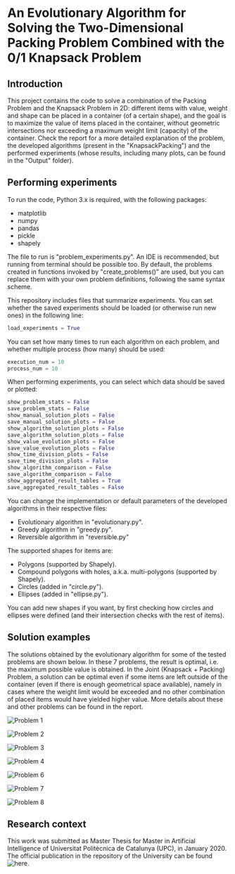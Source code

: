# An Evolutionary Algorithm for Solving the Two-Dimensional Packing Problem Combined with the 0/1 Knapsack Problem

## Introduction

This project contains the code to solve a combination of the Packing Problem and the Knapsack Problem in 2D: different items with value, weight and shape can be placed in a container (of a certain shape), and the goal is to maximize the value of items placed in the container, without geometric intersections nor exceeding a maximum weight limit (capacity) of the container.  Check the report for a more detailed explanation of the problem, the developed algorithms (present in the "KnapsackPacking") and the performed experiments (whose results, including many plots, can be found in the "Output" folder).

## Performing experiments

To run the code, Python 3.x is required, with the following packages:
  - matplotlib
  - numpy
  - pandas
  - pickle
  - shapely

The file to run is "problem_experiments.py". An IDE is recommended, but running from terminal should be possible too. By default, the problems created in functions invoked by "create_problems()" are used, but you can replace them with your own problem definitions, following the same syntax scheme.

This repository includes files that summarize experiments. You can set whether the saved experiments should be loaded (or otherwise run new ones) in the following line:
```python
load_experiments = True
```

You can set how many times to run each algorithm on each problem, and whether multiple process (how many) should be used:

```python
execution_num = 10
process_num = 10
```

When performing experiments, you can select which data should be saved or plotted:

```python
show_problem_stats = False
save_problem_stats = False
show_manual_solution_plots = False
save_manual_solution_plots = False
show_algorithm_solution_plots = False
save_algorithm_solution_plots = False
show_value_evolution_plots = False
save_value_evolution_plots = False
show_time_division_plots = False
save_time_division_plots = False
show_algorithm_comparison = False
save_algorithm_comparison = False
show_aggregated_result_tables = True
save_aggregated_result_tables = False
```

You can change the implementation or default parameters of the developed algorithms in their respective files:
- Evolutionary algorithm in "evolutionary.py".
- Greedy algorithm in "greedy.py".
- Reversible algorithm in "reversible.py"

The supported shapes for items are:
- Polygons (supported by Shapely).
- Compound polygons with holes, a.k.a. multi-polygons (supported by Shapely).
- Circles (added in "circle.py").
- Ellipses (added in "ellipse.py").

You can add new shapes if you want, by first checking how circles and ellipses were defined (and their intersection checks with the rest of items).


## Solution examples

The solutions obtained by the evolutionary algorithm for some of the tested problems are shown below. In these 7 problems, the result is optimal, i.e. the maximum possible value is obtained. In the Joint (Knapsack + Packing) Problem, a solution can be optimal even if some items are left outside of the container (even if there is enough geometrical space available), namely in cases where the weight limit would be exceeded and no other combination of placed items would have yielded higher value. More details about these and other problems can be found in the report.

![Problem 1](https://raw.githubusercontent.com/albert-espin/knapsack-packing/master/Output/Problems/CustomKnapsackPacking/Comparison/1/evolutionary_exec10_solution.png)

![Problem 2](https://raw.githubusercontent.com/albert-espin/knapsack-packing/master/Output/Problems/CustomKnapsackPacking/Comparison/2/evolutionary_exec10_solution.png)

![Problem 3](https://raw.githubusercontent.com/albert-espin/knapsack-packing/master/Output/Problems/CustomKnapsackPacking/Comparison/3/evolutionary_exec8_solution.png)

![Problem 4](https://raw.githubusercontent.com/albert-espin/knapsack-packing/master/Output/Problems/CustomKnapsackPacking/Comparison/4/evolutionary_exec7_solution.png)

![Problem 6](https://raw.githubusercontent.com/albert-espin/knapsack-packing/master/Output/Problems/CustomKnapsackPacking/Comparison/6/evolutionary_exec1_solution.png)

![Problem 7](https://raw.githubusercontent.com/albert-espin/knapsack-packing/master/Output/Problems/CustomKnapsackPacking/Comparison/7/evolutionary_exec5_solution.png)

![Problem 8](https://raw.githubusercontent.com/albert-espin/knapsack-packing/master/Output/Problems/CustomKnapsackPacking/Comparison/8/evolutionary_exec5_solution.png)


## Research context

This work was submitted as Master Thesis for Master in Artificial Intelligence of Universitat Politècnica de Catalunya (UPC), in January 2020. The official publication in the repository of the University can be found ![here](https://upcommons.upc.edu/handle/2117/178858).

